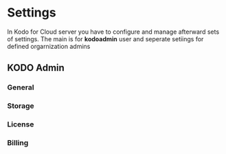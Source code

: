 # Settings

In Kodo for Cloud server you have to configure and manage afterward sets of settings. The main is for **kodoadmin** user and seperate setiings for defined orgarnization admins  

## KODO Admin 



### General 

### Storage

### License 

### Billing




